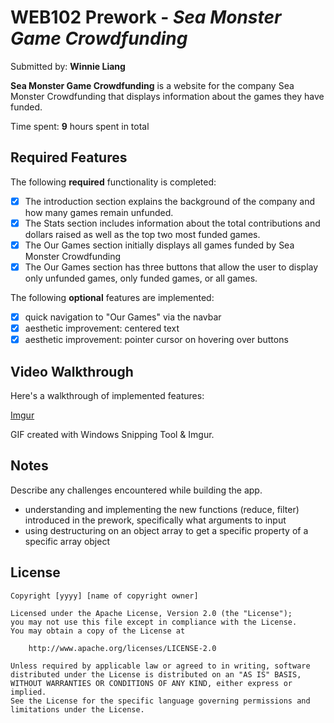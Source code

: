# WEB102 Prework - *Sea Monster Game Crowdfunding*

Submitted by: **Winnie Liang**

**Sea Monster Game Crowdfunding** is a website for the company Sea Monster Crowdfunding that displays information about the games they have funded.

Time spent: **9** hours spent in total

## Required Features

The following **required** functionality is completed:

* [x] The introduction section explains the background of the company and how many games remain unfunded.
* [x] The Stats section includes information about the total contributions and dollars raised as well as the top two most funded games.
* [x] The Our Games section initially displays all games funded by Sea Monster Crowdfunding
* [x] The Our Games section has three buttons that allow the user to display only unfunded games, only funded games, or all games.

The following **optional** features are implemented:

* [x] quick navigation to "Our Games" via the navbar
* [x] aesthetic improvement: centered text
* [x] aesthetic improvement: pointer cursor on hovering over buttons

## Video Walkthrough

Here's a walkthrough of implemented features:

[Imgur](https://i.imgur.com/IWl92xI.mp4)

<!-- Replace this with whatever GIF tool you used! -->
GIF created with Windows Snipping Tool & Imgur.  
<!-- Recommended tools:
[Kap](https://getkap.co/) for macOS
[ScreenToGif](https://www.screentogif.com/) for Windows
[peek](https://github.com/phw/peek) for Linux. -->

## Notes

Describe any challenges encountered while building the app.
* understanding and implementing the new functions (reduce, filter) introduced in the prework, specifically what arguments to input
* using destructuring on an object array to get a specific property of a specific array object

## License

    Copyright [yyyy] [name of copyright owner]

    Licensed under the Apache License, Version 2.0 (the "License");
    you may not use this file except in compliance with the License.
    You may obtain a copy of the License at

        http://www.apache.org/licenses/LICENSE-2.0

    Unless required by applicable law or agreed to in writing, software
    distributed under the License is distributed on an "AS IS" BASIS,
    WITHOUT WARRANTIES OR CONDITIONS OF ANY KIND, either express or implied.
    See the License for the specific language governing permissions and
    limitations under the License.
